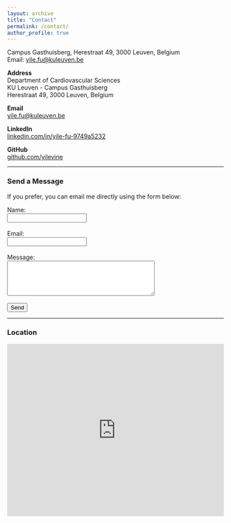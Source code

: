 ```yaml
---
layout: archive
title: "Contact"
permalink: /contact/
author_profile: true
---
```

Campus Gasthuisberg, Herestraat 49, 3000 Leuven, Belgium<br>
Email: yile.fu@kuleuven.be

**Address**  
Department of Cardiovascular Sciences  
KU Leuven - Campus Gasthuisberg  
Herestraat 49, 3000 Leuven, Belgium  

**Email**  
[yile.fu@kuleuven.be](mailto:yile.fu@kuleuven.be)

**LinkedIn**  
[linkedin.com/in/yile-fu-9749a5232](https://www.linkedin.com/in/yile-fu-9749a5232/)

**GitHub**  
[github.com/yilevine](https://github.com/yilevine)

---

### Send a Message

If you prefer, you can email me directly using the form below:

<form action="mailto:yile.fu@kuleuven.be" method="post" enctype="text/plain">
  <label for="name">Name:</label><br>
  <input type="text" name="name" id="name"><br><br>
  <label for="email">Email:</label><br>
  <input type="email" name="email" id="email"><br><br>
  <label for="message">Message:</label><br>
  <textarea name="message" id="message" rows="5" cols="40"></textarea><br><br>
  <input type="submit" value="Send">
</form>

---

### Location

<iframe 
  src="https://www.google.com/maps/embed?pb=!1m18!1m12!1m3!1d2517.413405600504!2d4.669162775610786!3d50.87905855641212!2m3!1f0!2f0!3f0!3m2!1i1024!2i768!4f13.1!3m3!1m2!1s0x47c160fc4442ab03%3A0xf184578f5e13e6a7!2sUZ%20Leuven!5e0!3m2!1sen!2sbe!4v1748890789468!5m2!1sen!2sbe" 
  width="100%" 
  height="400" 
  style="border:0;" 
  allowfullscreen="" 
  loading="lazy" 
  referrerpolicy="no-referrer-when-downgrade">
</iframe>
